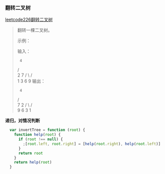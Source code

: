 ### 翻转二叉树

[leetcode226翻转二叉树](https://leetcode-cn.com/problems/invert-binary-tree/)

> 翻转一棵二叉树。
>
> 示例：
>
> 输入：
>
>      4
>    /   \
>   2     7
>  / \   / \
> 1   3 6   9
> 输出：
>
>      4
>    /   \
>   7     2
>  / \   / \
> 9   6 3   1

**递归，对情况判断**

```javascript
  var invertTree = function (root) {
    function help(root) {
      if (root !== null) {
        ;[root.left, root.right] = [help(root.right), help(root.left)]
      }
      return root
    }
    return help(root)
  }
```

